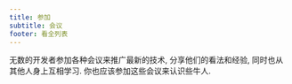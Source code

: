 ```yaml
---
title: 参加
subtitle: 会议
footer: 看全列表
---
```


无数的开发者参加各种会议来推广最新的技术, 分享他们的看法和经验, 同时也从其他人身上互相学习.
你也应该参加这些会议来认识些牛人.